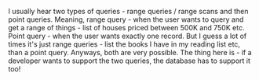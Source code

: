 
I usually hear two types of queries - range queries / range scans and then point queries. Meaning, range query - when the user wants to query and get a range of things - list of houses priced between 500K and 750K etc. Point query - when the user wants exactly one record. But I guess a lot of times it's just range queries - list the books I have in my reading list etc, than a point query. Anyways, both are very possible. The thing here is - if a developer wants to support the two queries, the database has to support it too!
